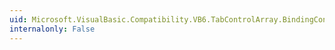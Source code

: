 ```yaml
---
uid: Microsoft.VisualBasic.Compatibility.VB6.TabControlArray.BindingContextChanged
internalonly: False
---
```

